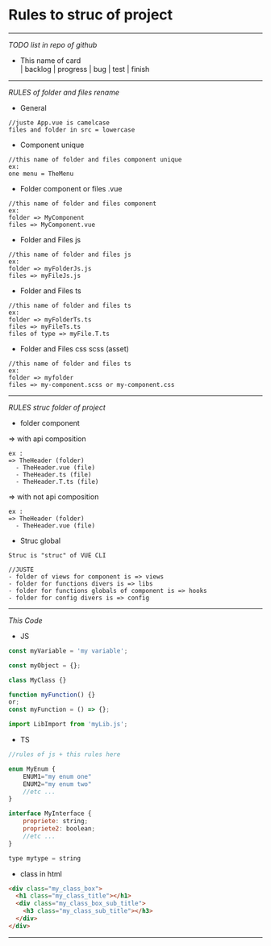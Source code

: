 # Rules to struc of project

---

_TODO list in repo of github_

- This name of card  
  | backlog | progress | bug | test | finish

---

_RULES of folder and files rename_

- General

```
//juste App.vue is camelcase
files and folder in src = lowercase
```

- Component unique

```
//this name of folder and files component unique
ex:
one menu = TheMenu
```

- Folder component or files .vue

```
//this name of folder and files component
ex:
folder => MyComponent
files => MyComponent.vue
```

- Folder and Files js

```
//this name of folder and files js
ex:
folder => myFolderJs.js
files => myFileJs.js
```

- Folder and Files ts

```
//this name of folder and files ts
ex:
folder => myFolderTs.ts
files => myFileTs.ts
files of type => myFile.T.ts
```

- Folder and Files css scss (asset)

```
//this name of folder and files ts
ex:
folder => myfolder
files => my-component.scss or my-component.css
```

---

_RULES struc folder of project_

- folder component

=> with api composition

```
ex :
=> TheHeader (folder)
  - TheHeader.vue (file)
  - TheHeader.ts (file)
  - TheHeader.T.ts (file)
```

=> with not api composition

```
ex :
=> TheHeader (folder)
  - TheHeader.vue (file)
```

- Struc global

```
Struc is "struc" of VUE CLI

//JUSTE
- folder of views for component is => views
- folder for functions divers is => libs
- folder for functions globals of component is => hooks
- folder for config divers is => config
```

---

_This Code_

- JS

```js
const myVariable = 'my variable';

const myObject = {};

class MyClass {}

function myFunction() {}
or;
const myFunction = () => {};

import LibImport from 'myLib.js';
```

- TS

```js
//rules of js + this rules here

enum MyEnum {
    ENUM1="my enum one"
    ENUM2="my enum two"
    //etc ...
}

interface MyInterface {
    propriete: string;
    propriete2: boolean;
    //etc ...
}

type mytype = string

```

- class in html

```html
<div class="my_class_box">
  <h1 class="my_class_title"></h1>
  <div class="my_class_box_sub_title">
    <h3 class="my_class_sub_title"></h3>
  </div>
</div>
```

---
